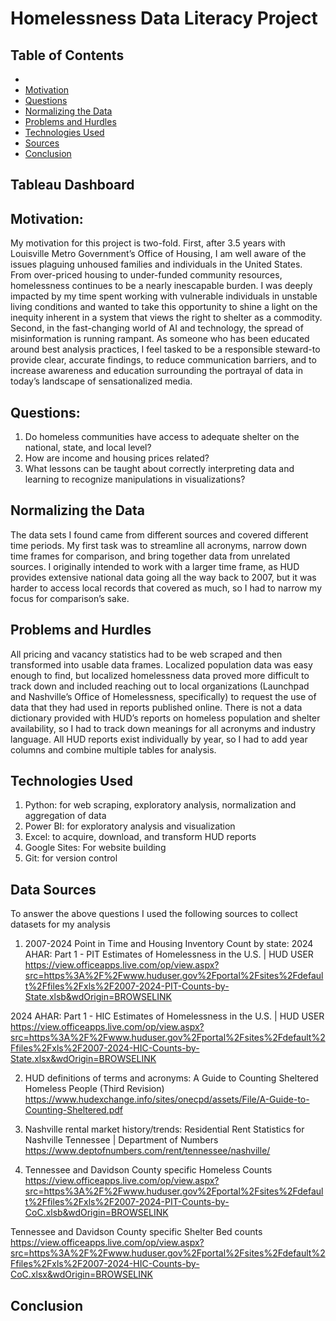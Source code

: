 # Homelessness Data Literacy Project




## Table of Contents
* 
* [Motivation](#motivation)
* [Questions](#questions)
* [Normalizing the Data](#normaling-the-data)
* [Problems and Hurdles](#problems-and-hurdles)
* [Technologies Used](#technologies-used)
* [Sources](#data-sources)
* [Conclusion](#conclusion)

## Tableau Dashboard


## Motivation:
My motivation for this project is two-fold. First, after 3.5 years with Louisville Metro Government’s Office of Housing, I am well aware of the issues plaguing unhoused families and individuals in the United States. From over-priced housing to under-funded community resources, homelessness continues to be a nearly inescapable burden. I was deeply impacted by my time spent working with vulnerable individuals in unstable living conditions and wanted to take this opportunity to shine a light on the inequity inherent in a system that views the right to shelter as a commodity. 
Second, in the fast-changing world of AI and technology, the spread of misinformation is running rampant. As someone who has been educated around best analysis practices, I feel tasked to be a responsible steward-to provide clear, accurate findings, to reduce communication barriers, and to increase awareness and education surrounding the portrayal of data in today’s landscape of sensationalized media. 


## Questions:
1) Do homeless communities have access to adequate shelter on the national, state, and local level?
2) How are income and housing prices related?
3) What lessons can be taught about correctly interpreting data and learning to recognize manipulations in visualizations?


## Normalizing the Data
The data sets I found came from different sources and covered different time periods. My first task was to streamline all acronyms, narrow down time frames for comparison, and bring together data from unrelated sources. I originally intended to work with a larger time frame, as HUD provides extensive national data going all the way back to 2007, but it was harder to access local records that covered as much, so I had to narrow my focus for comparison’s sake.

## Problems and Hurdles
All pricing and vacancy statistics had to be web scraped and then transformed into usable data frames. 
Localized population data was easy enough to find, but localized homelessness data proved more difficult to track down and included reaching out to local organizations (Launchpad and Nashville’s Office of Homelessness, specifically) to request the use of data that they had used in reports published online. 
There is not a data dictionary provided with HUD’s reports on homeless population and shelter availability, so I had to track down meanings for all acronyms and industry language.
 All HUD reports exist individually by year, so I had to add year columns and combine multiple tables for analysis. 


## Technologies Used
1) Python: for web scraping, exploratory analysis, normalization and aggregation of data
2) Power BI: for exploratory analysis and visualization
3) Excel: to acquire, download, and transform HUD reports
4) Google Sites: For website building
5) Git: for version control

## Data Sources
To answer the above questions I used the following sources to collect datasets for my analysis

1) 2007-2024 Point in Time and Housing Inventory Count by state:
2024 AHAR: Part 1 - PIT Estimates of Homelessness in the U.S. | HUD USER
https://view.officeapps.live.com/op/view.aspx?src=https%3A%2F%2Fwww.huduser.gov%2Fportal%2Fsites%2Fdefault%2Ffiles%2Fxls%2F2007-2024-PIT-Counts-by-State.xlsb&wdOrigin=BROWSELINK

2024 AHAR: Part 1 - HIC Estimates of Homelessness in the U.S. | HUD USER
https://view.officeapps.live.com/op/view.aspx?src=https%3A%2F%2Fwww.huduser.gov%2Fportal%2Fsites%2Fdefault%2Ffiles%2Fxls%2F2007-2024-HIC-Counts-by-State.xlsx&wdOrigin=BROWSELINK


2) HUD definitions of terms and acronyms:
A Guide to Counting Sheltered Homeless People (Third Revision)
https://www.hudexchange.info/sites/onecpd/assets/File/A-Guide-to-Counting-Sheltered.pdf

3) Nashville rental market history/trends:
Residential Rent Statistics for Nashville Tennessee | Department of Numbers
https://www.deptofnumbers.com/rent/tennessee/nashville/


4) Tennessee and Davidson County specific Homeless Counts
https://view.officeapps.live.com/op/view.aspx?src=https%3A%2F%2Fwww.huduser.gov%2Fportal%2Fsites%2Fdefault%2Ffiles%2Fxls%2F2007-2024-PIT-Counts-by-CoC.xlsb&wdOrigin=BROWSELINK

Tennessee and Davidson County specific Shelter Bed counts
https://view.officeapps.live.com/op/view.aspx?src=https%3A%2F%2Fwww.huduser.gov%2Fportal%2Fsites%2Fdefault%2Ffiles%2Fxls%2F2007-2024-HIC-Counts-by-CoC.xlsx&wdOrigin=BROWSELINK

## Conclusion
